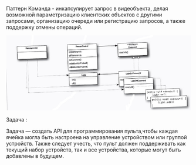 
Паттерн Команда - инкапсулирует запрос в видеобъекта, делая возможной параметризацию клиентских 
объектов с другими запросами, организацию очереди или регистрацию запросов, а также поддержку отмены операций.

![изображение image6](https://github.com/SergioMyJava/Head-First/blob/master/src/main/java/chapter6/Команда.jpg)


Задача :

Задача — создать API для программирования пульта,чтобы каждая ячейка могла быть настроена на управление 
устройством или группой устройств. Также следует учесть, что пульт должен поддерживать как текущий набор
устройств, так и все устройства, которые могут быть добавлены в будущем.